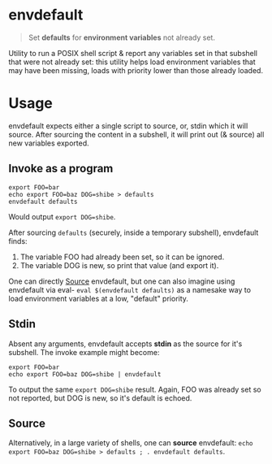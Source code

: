 # envdefault

> Set **defaults** for **environment variables** not already set.

Utility to run a POSIX shell script & report any variables set in that subshell that were not already set: this utility helps load environment variables that may have been missing, loads with priority lower than those already loaded.

# Usage

envdefault expects either a single script to source, or, stdin which it will source. After sourcing the content in a subshell, it will print out (& source) all new variables exported.

## Invoke as a program

```
export FOO=bar
echo export FOO=baz DOG=shibe > defaults
envdefault defaults
```

Would output `export DOG=shibe`.

After sourcing `defaults` (securely, inside a temporary subshell), envdefault finds:
1. The variable FOO had already been set, so it can be ignored.
1. The variable DOG is new, so print that value (and export it).

One can directly [Source](#Source) envdefault, but one can also imagine using envdefault via eval- `eval $(envdefault defaults)` as a namesake way to load environment variables at a low, "default" priority.

## Stdin

Absent any arguments, envdefault accepts **stdin** as the source for it's subshell. The invoke example might become: 

```
export FOO=bar
echo export FOO=baz DOG=shibe | envdefault
```

To output the same `export DOG=shibe` result. Again, FOO was already set so not reported, but DOG is new, so it's default is echoed.

## Source

Alternatively, in a large variety of shells, one can **source** envdefault: `echo export FOO=baz DOG=shibe > defaults ; . envdefault defaults`.
